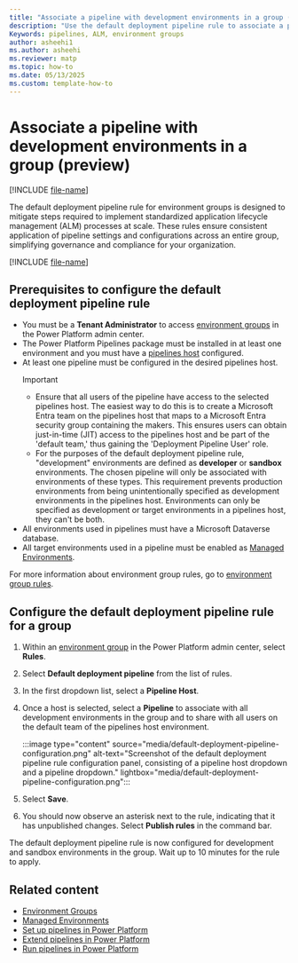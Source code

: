 ```yaml
---
title: "Associate a pipeline with development environments in a group (preview)"
description: "Use the default deployment pipeline rule to associate a pipeline with all development environments in an environment group."
Keywords: pipelines, ALM, environment groups
author: asheehi1
ms.author: asheehi
ms.reviewer: matp
ms.topic: how-to
ms.date: 05/13/2025
ms.custom: template-how-to
---
```

# Associate a pipeline with development environments in a group (preview)

[!INCLUDE [file-name](~/../shared-content/shared/preview-includes/preview-banner.md)]

The default deployment pipeline rule for environment groups is designed to mitigate steps required to implement standardized application lifecycle management (ALM) processes at scale. These rules ensure consistent application of pipeline settings and configurations across an entire group, simplifying governance and compliance for your organization.

[!INCLUDE [file-name](~/../shared-content/shared/preview-includes/preview-note-pp.md)]

## Prerequisites to configure the default deployment pipeline rule

- You must be a **Tenant Administrator** to access [environment groups](../admin/environment-groups.md) in the Power Platform admin center.
- The Power Platform Pipelines package must be installed in at least one environment and you must have a [pipelines host](set-up-pipelines.md) configured.
- At least one pipeline must be configured in the desired pipelines host.
  > [!IMPORTANT]
  > - Ensure that all users of the pipeline have access to the selected pipelines host. The easiest way to do this is to create a Microsoft Entra team on the pipelines host that maps to a Microsoft Entra security group containing the makers. This ensures users can obtain just-in-time (JIT) access to the pipelines host and be part of the 'default team,' thus gaining the 'Deployment Pipeline User' role.
  > - For the purposes of the default deployment pipeline rule, "development" environments are defined as **developer** or **sandbox** environments. The chosen pipeline will only be associated with environments of these types. This requirement prevents production environments from being unintentionally specified as development environments in the pipelines host. Environments can only be specified as development or target environments in a pipelines host, they can't be both.
- All environments used in pipelines must have a Microsoft Dataverse database.
- All target environments used in a pipeline must be enabled as [Managed Environments](../admin/managed-environment-overview.md).

For more information about environment group rules, go to [environment group rules](../admin/environment-groups.md#rules).

## Configure the default deployment pipeline rule for a group

1. Within an [environment group](../admin/environment-groups.md) in the Power Platform admin center, select **Rules**.
1. Select **Default deployment pipeline** from the list of rules.
1. In the first dropdown list, select a **Pipeline Host**.
1. Once a host is selected, select a **Pipeline** to associate with all development environments in the group and to share with all users on the default team of the pipelines host environment. 

   :::image type="content" source="media/default-deployment-pipeline-configuration.png" alt-text="Screenshot of the default deployment pipeline rule configuration panel, consisting of a pipeline host dropdown and a pipeline dropdown." lightbox="media/default-deployment-pipeline-configuration.png":::

1. Select **Save**.
1. You should now observe an asterisk next to the rule, indicating that it has unpublished changes. Select **Publish rules** in the command bar.

The default deployment pipeline rule is now configured for development and sandbox environments in the group. Wait up to 10 minutes for the rule to apply.

## Related content

- [Environment Groups](../admin/environment-groups.md)
- [Managed Environments](../admin/managed-environment-overview.md)
- [Set up pipelines in Power Platform](set-up-pipelines.md)
- [Extend pipelines in Power Platform](extend-pipelines.md)
- [Run pipelines in Power Platform](run-pipeline.md)
